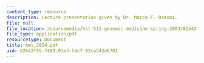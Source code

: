 ```yaml
---
content_type: resource
description: Lecture presentation given by Dr. Marco F. Ramoni.
file: null
file_location: /coursemedia/hst-512-genomic-medicine-spring-2004/82b42f55748991e3f4c792ca543d6781_hms_2824.pdf
file_type: application/pdf
resourcetype: Document
title: hms_2824.pdf
uid: 82b42f55-7489-91e3-f4c7-92ca543d6781
---
```

